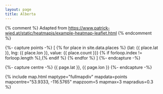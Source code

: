 ```yaml
---
layout: page
title: Alberta
---
```


{% comment %}
Adapted from https://www.patrick-wied.at/static/heatmapjs/example-heatmap-leaflet.html
{% endcomment %}

{%- capture points -%}
  [
    {% for place in site.data.places %}
      {lat: {{ place.lat }}, lng: {{ place.lon }}, value: {{ place.count }}}
      {% if forloop.index != forloop.length %},{% endif %}
    {% endfor %}
  ]
{%- endcapture -%}

{%- capture centre -%}
{{ page.lat }}, {{ page.lon }}
{%- endcapture -%}

{% include map.html maptype="fullmapdiv" mapdata=points mapcentre="53.9333, -116.5765" mapzoom=5 mapmax=3 mapradius=0.3 %}
